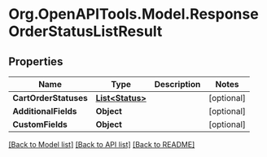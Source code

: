 # Org.OpenAPITools.Model.ResponseOrderStatusListResult

## Properties

Name | Type | Description | Notes
------------ | ------------- | ------------- | -------------
**CartOrderStatuses** | [**List&lt;Status&gt;**](Status.md) |  | [optional] 
**AdditionalFields** | **Object** |  | [optional] 
**CustomFields** | **Object** |  | [optional] 

[[Back to Model list]](../README.md#documentation-for-models) [[Back to API list]](../README.md#documentation-for-api-endpoints) [[Back to README]](../README.md)

